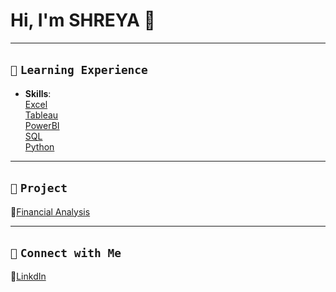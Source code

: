 # Hi, I'm SHREYA 👋  
---

## `📘` **`Learning Experience`**

- **Skills**:                             
[Excel](https://github.com/shreyashetty-1/Financial-Analysis.git)                     
[Tableau](https://public.tableau.com/app/profile/shreyashetty./vizzes)                
[PowerBI](https://github.com/shreyashetty-1/PowerBI-.git)                      
[SQL](https://github.com/shreyashetty-1/SQL.git)                     
[Python](https://github.com/shreyashetty-1/Python.git)              

 ---
 

## `📂` **`Project`**                            
🔗[Financial Analysis](https://github.com/shreyashetty-1/Financial-Analysis.git)                      

   ---

## `📧` **`Connect with Me`** 
🔗[LinkdIn](https://www.linkedin.com/in/shreya-shetty-070037245/)




